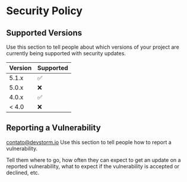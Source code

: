 # Security Policy

## Supported Versions

Use this section to tell people about which versions of your project are
currently being supported with security updates.

| Version | Supported          |
| ------- | ------------------ |
| 5.1.x   | :white_check_mark: |
| 5.0.x   | :x:                |
| 4.0.x   | :white_check_mark: |
| < 4.0   | :x:                |

## Reporting a Vulnerability
contato@devstorm.io
Use this section to tell people how to report a vulnerability.

Tell them where to go, how often they can expect to get an update on a
reported vulnerability, what to expect if the vulnerability is accepted or
declined, etc.
